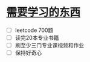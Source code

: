 # [需要学习的东西](https://github.com/dululu/notes/issues/9)

- [ ] leetcode 700题
- [ ] 读完20本专业书籍
- [ ] 刷至少三门专业课视频和作业
- [ ] 保持好奇心